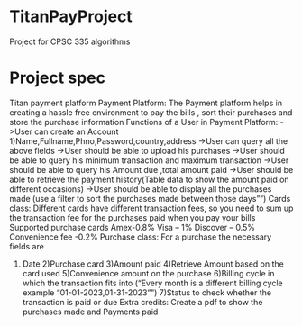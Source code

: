 # TitanPayProject
Project for CPSC 335 algorithms

# Project spec

Titan payment platform 
Payment Platform: The Payment platform helps in creating a hassle free environment to pay 
the bills , sort their purchases and store the purchase information 
Functions of a User in Payment Platform:
->User can create an Account
    1)Name,Fullname,Phno,Password,country,address 
->User can query all the above fields
->User should be able to upload his purchases
->User should be able to query his minimum transaction and maximum transaction
->User should be able to query his Amount due ,total amount paid
->User should be able to retrieve the payment history(Table data to show the amount paid on 
different occasions)
->User should be able to display all the purchases made (use a filter to sort the purchases made 
between those days””)
Cards class:
Different cards have different transaction fees, so you need to sum up the transaction fee for 
the purchases paid when you pay your bills
Supported purchase cards
Amex-0.8%
Visa – 1%
Discover – 0.5%
Convenience fee -0.2% 
Purchase class:
For a purchase the necessary fields are
1) Date 
2)Purchase card
3)Amount paid 
4)Retrieve Amount based on the card used 
5)Convenience amount  on the purchase 
6)Billing cycle in which the transaction fits into (“Every month is a different billing cycle example 
“01-01-2023,01-31-2023””)
7)Status to check whether the transaction is paid or due
Extra credits: Create a pdf to show the purchases made and Payments paid 
